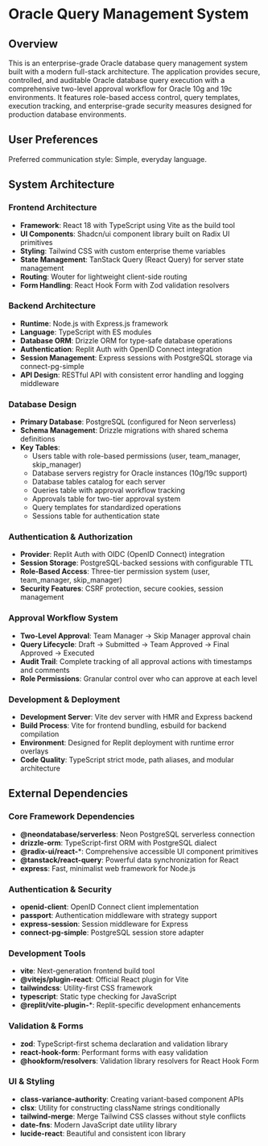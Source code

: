 # Oracle Query Management System

## Overview

This is an enterprise-grade Oracle database query management system built with a modern full-stack architecture. The application provides secure, controlled, and auditable Oracle database query execution with a comprehensive two-level approval workflow for Oracle 10g and 19c environments. It features role-based access control, query templates, execution tracking, and enterprise-grade security measures designed for production database environments.

## User Preferences

Preferred communication style: Simple, everyday language.

## System Architecture

### Frontend Architecture
- **Framework**: React 18 with TypeScript using Vite as the build tool
- **UI Components**: Shadcn/ui component library built on Radix UI primitives
- **Styling**: Tailwind CSS with custom enterprise theme variables
- **State Management**: TanStack Query (React Query) for server state management
- **Routing**: Wouter for lightweight client-side routing
- **Form Handling**: React Hook Form with Zod validation resolvers

### Backend Architecture
- **Runtime**: Node.js with Express.js framework
- **Language**: TypeScript with ES modules
- **Database ORM**: Drizzle ORM for type-safe database operations
- **Authentication**: Replit Auth with OpenID Connect integration
- **Session Management**: Express sessions with PostgreSQL storage via connect-pg-simple
- **API Design**: RESTful API with consistent error handling and logging middleware

### Database Design
- **Primary Database**: PostgreSQL (configured for Neon serverless)
- **Schema Management**: Drizzle migrations with shared schema definitions
- **Key Tables**:
  - Users table with role-based permissions (user, team_manager, skip_manager)
  - Database servers registry for Oracle instances (10g/19c support)
  - Database tables catalog for each server
  - Queries table with approval workflow tracking
  - Approvals table for two-tier approval system
  - Query templates for standardized operations
  - Sessions table for authentication state

### Authentication & Authorization
- **Provider**: Replit Auth with OIDC (OpenID Connect) integration
- **Session Storage**: PostgreSQL-backed sessions with configurable TTL
- **Role-Based Access**: Three-tier permission system (user, team_manager, skip_manager)
- **Security Features**: CSRF protection, secure cookies, session management

### Approval Workflow System
- **Two-Level Approval**: Team Manager → Skip Manager approval chain
- **Query Lifecycle**: Draft → Submitted → Team Approved → Final Approved → Executed
- **Audit Trail**: Complete tracking of all approval actions with timestamps and comments
- **Role Permissions**: Granular control over who can approve at each level

### Development & Deployment
- **Development Server**: Vite dev server with HMR and Express backend
- **Build Process**: Vite for frontend bundling, esbuild for backend compilation
- **Environment**: Designed for Replit deployment with runtime error overlays
- **Code Quality**: TypeScript strict mode, path aliases, and modular architecture

## External Dependencies

### Core Framework Dependencies
- **@neondatabase/serverless**: Neon PostgreSQL serverless connection
- **drizzle-orm**: TypeScript-first ORM with PostgreSQL dialect
- **@radix-ui/react-***: Comprehensive accessible UI component primitives
- **@tanstack/react-query**: Powerful data synchronization for React
- **express**: Fast, minimalist web framework for Node.js

### Authentication & Security
- **openid-client**: OpenID Connect client implementation
- **passport**: Authentication middleware with strategy support
- **express-session**: Session middleware for Express
- **connect-pg-simple**: PostgreSQL session store adapter

### Development Tools
- **vite**: Next-generation frontend build tool
- **@vitejs/plugin-react**: Official React plugin for Vite
- **tailwindcss**: Utility-first CSS framework
- **typescript**: Static type checking for JavaScript
- **@replit/vite-plugin-***: Replit-specific development enhancements

### Validation & Forms
- **zod**: TypeScript-first schema declaration and validation library
- **react-hook-form**: Performant forms with easy validation
- **@hookform/resolvers**: Validation library resolvers for React Hook Form

### UI & Styling
- **class-variance-authority**: Creating variant-based component APIs
- **clsx**: Utility for constructing className strings conditionally
- **tailwind-merge**: Merge Tailwind CSS classes without style conflicts
- **date-fns**: Modern JavaScript date utility library
- **lucide-react**: Beautiful and consistent icon library